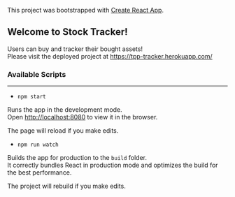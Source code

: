 This project was bootstrapped with [Create React App](https://github.com/facebook/create-react-app).

## Welcome to Stock Tracker!

Users can buy and tracker their bought assets! <br>
Please visit the deployed project at https://tpp-tracker.herokuapp.com/

### Available Scripts
-----
- `npm start`

Runs the app in the development mode.<br>
Open [http://localhost:8080](http://localhost:8080) to view it in the browser.

The page will reload if you make edits.<br>

- `npm run watch`

Builds the app for production to the `build` folder.<br>
It correctly bundles React in production mode and optimizes the build for the best performance.

The project will rebuild if you make edits. <br>

